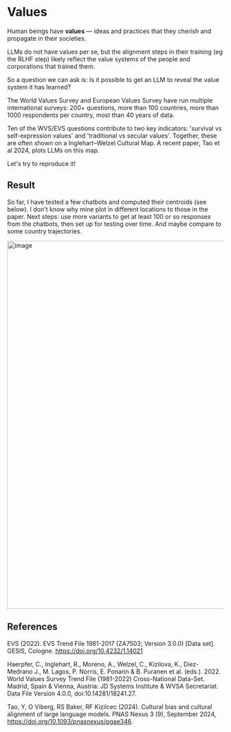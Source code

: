 # Values

Human beings have **values** — ideas and practices that they cherish and propagate in their societies.

LLMs do not have values per se, but the alignment steps in their training (eg the RLHF step) likely reflect the value systems of the people and corporations that trained them.

So a question we can ask is: Is it possible to get an LLM to reveal the value system it has learned?

The World Values Survey and European Values Survey have run multiple international surveys: 200+ questions, more than 100 countries, more than 1000 respondents per country, most than 40 years of data.

Ten of the WVS/EVS questions contribute to two key indicators: 'survival vs self-expression values' and 'traditional vs secular values'. Together, these are often shown on a Inglehart–Welzel Cultural Map. A recent paper, Tao et al 2024, plots LLMs on this map.

Let's try to reproduce it!

## Result

So far, I have tested a few chatbots and computed their centroids (see below). I don't know why mine plot in different locations to those in the paper. Next steps: use more variants to get at least 100 or so responses from the chatbots, then set up for testing over time. And maybe compare to some country trajectories.

<img width="1232" height="855" alt="image" src="https://github.com/user-attachments/assets/216d889f-32e0-46d7-a5c8-f0553f0c43b9" />


## References 

EVS (2022). EVS Trend File 1981-2017 (ZA7503; Version 3.0.0) [Data set]. GESIS, Cologne. https://doi.org/10.4232/1.14021

Haerpfer, C., Inglehart, R., Moreno, A., Welzel, C., Kizilova, K., Diez-Medrano J., M. Lagos, P. Norris, E. Ponarin & B. Puranen et al. (eds.). 2022. World Values Survey Trend File (1981-2022) Cross-National Data-Set. Madrid, Spain & Vienna, Austria: JD Systems Institute & WVSA Secretariat. Data File Version 4.0.0, doi:10.14281/18241.27.

Tao, Y, O Viberg, RS Baker, RF Kizilcec (2024). Cultural bias and cultural alignment of large language models. PNAS Nexus 3 (9), September 2024, https://doi.org/10.1093/pnasnexus/pgae346.
